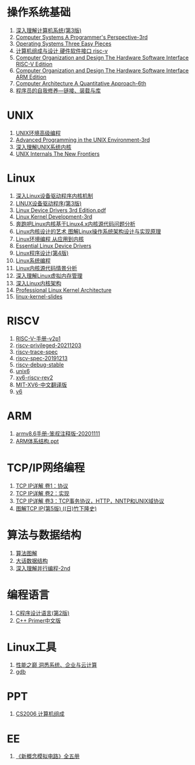 # 操作系统基础
1. [深入理解计算机系统(第3版)]()
2. [Computer Systems A Programmer's Perspective-3rd]()
3. [Operating Systems Three Easy Pieces]()
4. [计算机组成与设计 硬件软件接口 risc-v]()
5. [Computer Organization and Design The Hardware Software Interface RISC-V Edition]()
6. [Computer Organization and Design The Hardware Software Interface ARM Edition]()
7. [Computer Architecture A Quantitative Approach-6th]()
8. [程序员的自我修养—链接、装载与库]()


# UNIX
1. [UNIX环境高级编程]()
2. [Advanced Programming in the UNIX Environment-3rd]()
3. [深入理解UNIX系统内核]()
4. [UNIX Internals The New Frontiers]()

# Linux
1. [深入Linux设备驱动程序内核机制]()
2. [LINUX设备驱动程序(第3版)]()
3. [Linux Device Drivers 3rd Edition.pdf]()
4. [Linux Kernel Development-3rd]()
5. [奔跑吧Linux内核基于Linux4.x内核源代码问题分析]()
6. [Linux内核设计的艺术 图解Linux操作系统架构设计与实现原理]()
7. [Linux环境编程 从应用到内核]()
8. [Essential Linux Device Drivers]()
9. [Linux程序设计(第4版)]()
10. [Linux系统编程]()
11. [Linux内核源代码情景分析]()
12. [深入理解Linux虚拟内存管理]()
13. [深入Linux内核架构]()
14. [Professional Linux Kernel Architecture]()
15. [linux-kernel-slides]()

# RISCV
1. [RISC-V-手册-v2p1]()
2. [riscv-privileged-20211203]()
3. [riscv-trace-spec]()
4. [riscv-spec-20191213]()
5. [riscv-debug-stable]()
6. [unix6]()
7. [xv6-riscv-rev2]()
8. [MIT-XV6-中文翻译版]()
9. [v6]()

# ARM
1. [armv8.6手册-笨叔注释版-20201111]()
2. [ARM体系结构.ppt]()

# TCP/IP网络编程
1. [TCP IP详解 卷1：协议]()
2. [TCP IP详解 卷2：实现]()
3. [TCP IP详解 卷3：TCP事务协议，HTTP，NNTP和UNIX域协议]()
4. [图解TCP IP(第5版) ((日)竹下隆史)]()

# 算法与数据结构
1. [算法图解]()
2. [大话数据结构]()
3. [深入理解并行编程-2nd]()


# 编程语言
1. [C程序设计语言(第2版)]()
2. [C++ Primer中文版]()

# Linux工具
1. [性能之巅 洞悉系统、企业与云计算]()
2. [gdb]()

# PPT
1. [CS2006 计算机组成]()

# EE
1. [《新概念模拟电路》全五册](https://www.analog.com/cn/lp/002/analog-circuit-compilation-yang.html)
